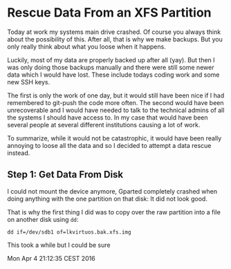 Rescue Data From an XFS Partition
=================================

Today at work my systems main drive crashed. Of course you always think about
the possibility of this. After all, that is why we make backups. But you only
really think about what you loose when it happens.

Luckily, most of my data are properly backed up after all (yay). But then I was
only doing those backups manually and there were still some newer data which I
would have lost. These include todays coding work and some new SSH keys.

The first is only the work of one day, but it would still have been nice if I
had remembered to git-push the code more often. The second would have been
unrecoverable and I would have needed to talk to the technical admins of all
the systems I should have access to. In my case that would have been several
people at several different institutions causing a lot of work.

To summarize, while it would not be catastrophic, it would have been really
annoying to loose all the data and so I decided to attempt a data rescue
instead.


Step 1: Get Data From Disk
--------------------------

I could not mount the device anymore, Gparted completely crashed when doing
anything with the one partition on that disk: It did not look good.

That is why the first thing I did was to copy over the raw partition into a
file on another disk using `dd`:

    dd if=/dev/sdb1 of=lkvirtuos.bak.xfs.img

This took a while but I could be sure 

<time>Mon Apr  4 21:12:35 CEST 2016</time>
